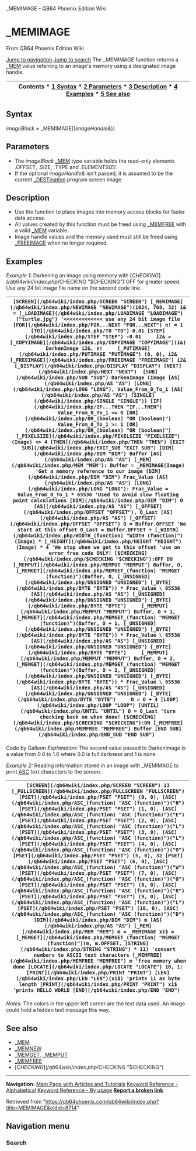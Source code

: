 


\_MEMIMAGE - QB64 Phoenix Edition Wiki








# \_MEMIMAGE



From QB64 Phoenix Edition Wiki



[Jump to navigation](#mw-head)
[Jump to search](#searchInput)
The \_MEMIMAGE function returns a [\_MEM](/qb64wiki/index.php/MEM "MEM") value referring to an image's memory using a designated image handle.


  






| Contents * [1 Syntax](#Syntax) * [2 Parameters](#Parameters) * [3 Description](#Description) * [4 Examples](#Examples) * [5 See also](#See_also) |
| --- |


## Syntax


*imageBlock* = \_MEMIMAGE[(*imageHandle&*)]
  




## Parameters


* The *imageBlock* [\_MEM](/qb64wiki/index.php/MEM "MEM") type variable holds the read-only elements .OFFSET, .SIZE, .TYPE and .ELEMENTSIZE.
* If the optional *imageHandle&* isn't passed, it is assumed to be the current [\_DESTination](/qb64wiki/index.php/DEST "DEST") program screen image.


  




## Description


* Use the function to place images into memory access blocks for faster data access.
* All values created by this function must be freed using [\_MEMFREE](/qb64wiki/index.php/MEMFREE "MEMFREE") with a valid [\_MEM](/qb64wiki/index.php/MEM "MEM") variable.
* Image handle values and the memory used must still be freed using [\_FREEIMAGE](/qb64wiki/index.php/FREEIMAGE "FREEIMAGE") when no longer required.


  




## Examples


*Example 1:* Darkening an image using memory with [$CHECKING](/qb64wiki/index.php/$CHECKING "$CHECKING"):OFF for greater speed. Use any 24 bit image file name on the second code line.





| ``` [SCREEN](/qb64wiki/index.php/SCREEN "SCREEN") [_NEWIMAGE](/qb64wiki/index.php/NEWIMAGE "NEWIMAGE")(1024, 768, 32) i& = [_LOADIMAGE](/qb64wiki/index.php/LOADIMAGE "LOADIMAGE")("turtle.jpg") '<<<<<<<<<<<<< use any 24 bit image file  [FOR](/qb64wiki/index.php/FOR...NEXT "FOR...NEXT") n! = 1 [TO](/qb64wiki/index.php/TO "TO") 0.01 [STEP](/qb64wiki/index.php/STEP "STEP") -0.01     i2& = [_COPYIMAGE](/qb64wiki/index.php/COPYIMAGE "COPYIMAGE")(i&)     DarkenImage i2&, n!     [_PUTIMAGE](/qb64wiki/index.php/PUTIMAGE "PUTIMAGE") (0, 0), i2&     [_FREEIMAGE](/qb64wiki/index.php/FREEIMAGE "FREEIMAGE") i2&     [_DISPLAY](/qb64wiki/index.php/DISPLAY "DISPLAY") [NEXT](/qb64wiki/index.php/NEXT "NEXT")  [SUB](/qb64wiki/index.php/SUB "SUB") DarkenImage (Image [AS](/qb64wiki/index.php/AS "AS") [LONG](/qb64wiki/index.php/LONG "LONG"), Value_From_0_To_1 [AS](/qb64wiki/index.php/AS "AS") [SINGLE](/qb64wiki/index.php/SINGLE "SINGLE")) [IF](/qb64wiki/index.php/IF...THEN "IF...THEN") Value_From_0_To_1 <= 0 [OR](/qb64wiki/index.php/OR_(boolean) "OR (boolean)") Value_From_0_To_1 >= 1 [OR](/qb64wiki/index.php/OR_(boolean) "OR (boolean)") [_PIXELSIZE](/qb64wiki/index.php/PIXELSIZE "PIXELSIZE")(Image) <> 4 [THEN](/qb64wiki/index.php/THEN "THEN") [EXIT SUB](/qb64wiki/index.php/EXIT_SUB "EXIT SUB") [DIM](/qb64wiki/index.php/DIM "DIM") Buffer [AS](/qb64wiki/index.php/AS "AS") [_MEM](/qb64wiki/index.php/MEM "MEM"): Buffer = _MEMIMAGE(Image) 'Get a memory reference to our image [DIM](/qb64wiki/index.php/DIM "DIM") Frac_Value [AS](/qb64wiki/index.php/AS "AS") [LONG](/qb64wiki/index.php/LONG "LONG"): Frac_Value = Value_From_0_To_1 * 65536 'Used to avoid slow floating point calculations [DIM](/qb64wiki/index.php/DIM "DIM") O [AS](/qb64wiki/index.php/AS "AS") [_OFFSET](/qb64wiki/index.php/OFFSET "OFFSET"), O_Last [AS](/qb64wiki/index.php/AS "AS") [_OFFSET](/qb64wiki/index.php/OFFSET "OFFSET") O = Buffer.OFFSET 'We start at this offset O_Last = Buffer.OFFSET + [_WIDTH](/qb64wiki/index.php/WIDTH_(function) "WIDTH (function)")(Image) * [_HEIGHT](/qb64wiki/index.php/HEIGHT "HEIGHT")(Image) * 4 'We stop when we get to this offset 'use on error free code ONLY! [$CHECKING](/qb64wiki/index.php/$CHECKING "$CHECKING"):OFF DO     [_MEMPUT](/qb64wiki/index.php/MEMPUT "MEMPUT") Buffer, O, [_MEMGET](/qb64wiki/index.php/MEMGET_(function) "MEMGET (function)")(Buffer, O, [_UNSIGNED](/qb64wiki/index.php/UNSIGNED "UNSIGNED") [_BYTE](/qb64wiki/index.php/BYTE "BYTE")) * Frac_Value \ 65536 [AS](/qb64wiki/index.php/AS "AS") [_UNSIGNED](/qb64wiki/index.php/UNSIGNED "UNSIGNED") [_BYTE](/qb64wiki/index.php/BYTE "BYTE")     [_MEMPUT](/qb64wiki/index.php/MEMPUT "MEMPUT") Buffer, O + 1, [_MEMGET](/qb64wiki/index.php/MEMGET_(function) "MEMGET (function)")(Buffer, O + 1, [_UNSIGNED](/qb64wiki/index.php/UNSIGNED "UNSIGNED") [_BYTE](/qb64wiki/index.php/BYTE "BYTE")) * Frac_Value \ 65536 [AS](/qb64wiki/index.php/AS "AS") [_UNSIGNED](/qb64wiki/index.php/UNSIGNED "UNSIGNED") [_BYTE](/qb64wiki/index.php/BYTE "BYTE")     [_MEMPUT](/qb64wiki/index.php/MEMPUT "MEMPUT") Buffer, O + 2, [_MEMGET](/qb64wiki/index.php/MEMGET_(function) "MEMGET (function)")(Buffer, O + 2, [_UNSIGNED](/qb64wiki/index.php/UNSIGNED "UNSIGNED") [_BYTE](/qb64wiki/index.php/BYTE "BYTE")) * Frac_Value \ 65536 [AS](/qb64wiki/index.php/AS "AS") [_UNSIGNED](/qb64wiki/index.php/UNSIGNED "UNSIGNED") [_BYTE](/qb64wiki/index.php/BYTE "BYTE")     O = O + 4 [LOOP](/qb64wiki/index.php/LOOP "LOOP") [UNTIL](/qb64wiki/index.php/UNTIL "UNTIL") O = O_Last 'turn checking back on when done! [$CHECKING](/qb64wiki/index.php/$CHECKING "$CHECKING"):ON [_MEMFREE](/qb64wiki/index.php/MEMFREE "MEMFREE") Buffer [END SUB](/qb64wiki/index.php/END_SUB "END SUB")  ``` |
| --- |


Code by Galleon
*Explanation:* The second value passed to DarkenImage is a value from 0.0 to 1.0 where 0.0 is full darkness and 1 is none.
  

*Example 2:* Reading information stored in an image with \_MEMIMAGE to print [ASC](/qb64wiki/index.php/ASC_(function) "ASC (function)") text characters to the screen.





| ``` [SCREEN](/qb64wiki/index.php/SCREEN "SCREEN") 13 [_FULLSCREEN](/qb64wiki/index.php/FULLSCREEN "FULLSCREEN") [PSET](/qb64wiki/index.php/PSET "PSET") (0, 0), [ASC](/qb64wiki/index.php/ASC_(function) "ASC (function)")("H") [PSET](/qb64wiki/index.php/PSET "PSET") (1, 0), [ASC](/qb64wiki/index.php/ASC_(function) "ASC (function)")("E") [PSET](/qb64wiki/index.php/PSET "PSET") (2, 0), [ASC](/qb64wiki/index.php/ASC_(function) "ASC (function)")("L") [PSET](/qb64wiki/index.php/PSET "PSET") (3, 0), [ASC](/qb64wiki/index.php/ASC_(function) "ASC (function)")("L") [PSET](/qb64wiki/index.php/PSET "PSET") (4, 0), [ASC](/qb64wiki/index.php/ASC_(function) "ASC (function)")("O") [PSET](/qb64wiki/index.php/PSET "PSET") (5, 0), 32 [PSET](/qb64wiki/index.php/PSET "PSET") (6, 0), [ASC](/qb64wiki/index.php/ASC_(function) "ASC (function)")("W") [PSET](/qb64wiki/index.php/PSET "PSET") (7, 0), [ASC](/qb64wiki/index.php/ASC_(function) "ASC (function)")("O") [PSET](/qb64wiki/index.php/PSET "PSET") (8, 0), [ASC](/qb64wiki/index.php/ASC_(function) "ASC (function)")("R") [PSET](/qb64wiki/index.php/PSET "PSET") (9, 0), [ASC](/qb64wiki/index.php/ASC_(function) "ASC (function)")("L") [PSET](/qb64wiki/index.php/PSET "PSET") (10, 0), [ASC](/qb64wiki/index.php/ASC_(function) "ASC (function)")("D") [DIM](/qb64wiki/index.php/DIM "DIM") m [AS](/qb64wiki/index.php/AS "AS") [_MEM](/qb64wiki/index.php/MEM "MEM") m = _MEMIMAGE x1$ = [_MEMGET](/qb64wiki/index.php/MEMGET_(function) "MEMGET (function)")(m, m.OFFSET, [STRING](/qb64wiki/index.php/STRING "STRING") * 11) 'convert numbers to ASCII text characters [_MEMFREE](/qb64wiki/index.php/MEMFREE "MEMFREE") m 'free memory when done [LOCATE](/qb64wiki/index.php/LOCATE "LOCATE") 10, 1: [PRINT](/qb64wiki/index.php/PRINT "PRINT") [LEN](/qb64wiki/index.php/LEN "LEN")(x1$) 'prints 11 as byte length [PRINT](/qb64wiki/index.php/PRINT "PRINT") x1$ 'prints HELLO WORLD [END](/qb64wiki/index.php/END "END")  ``` |
| --- |


*Notes:* The colors in the upper left corner are the text data used. An image could hold a hidden text message this way.
  




## See also


* [\_MEM](/qb64wiki/index.php/MEM "MEM")
* [\_MEMNEW](/qb64wiki/index.php/MEMNEW "MEMNEW")
* [\_MEMGET](/qb64wiki/index.php/MEMGET "MEMGET"), [\_MEMPUT](/qb64wiki/index.php/MEMPUT "MEMPUT")
* [\_MEMFREE](/qb64wiki/index.php/MEMFREE "MEMFREE")
* [$CHECKING](/qb64wiki/index.php/$CHECKING "$CHECKING")


  






---


**Navigation:**
[Main Page with Articles and Tutorials](/qb64wiki/index.php/Main_Page "Main Page")
[Keyword Reference - Alphabetical](/qb64wiki/index.php/Keyword_Reference_-_Alphabetical "Keyword Reference - Alphabetical")
[Keyword Reference - By usage](/qb64wiki/index.php/Keyword_Reference_-_By_usage "Keyword Reference - By usage")
**[Report a broken link](https://qb64phoenix.com/forum/showthread.php?tid=2800)**  





Retrieved from "<https://qb64phoenix.com/qb64wiki/index.php?title=MEMIMAGE&oldid=8714>"




## Navigation menu








### Search





















